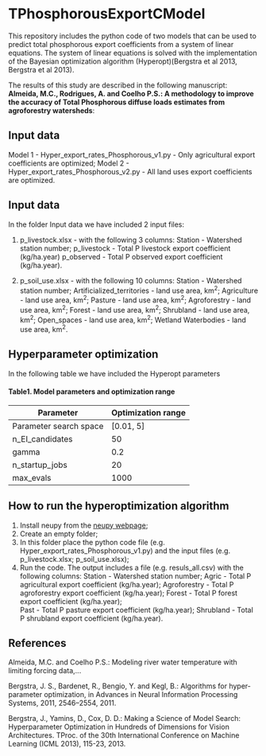 # TPhosphorousExportCModel
This repository includes the python code of two models that can be used to predict total phosphorous export coefficients from a system of linear equations.
The system of linear equations is solved with the implementation of the Bayesian optimization algorithm (Hyperopt)(Bergstra et al 2013, Bergstra et al 2013). 

The results of this study are described in the following manuscript: 
**Almeida, M.C., Rodrigues, A. and Coelho P.S.: A methodology to improve the accuracy of Total Phosphorous diffuse loads estimates from agroforestry watersheds**:


## Input data
Model 1 - Hyper_export_rates_Phosphorous_v1.py - Only agricultural export coefficients are optimized;
Model 2 - Hyper_export_rates_Phosphorous_v2.py - All land uses export coefficients are optimized.

## Input data

In the folder Input data we have included 2 input files:

1) p_livestock.xlsx - with the following 3 columns:
Station - Watershed station number;
p_livestock - Total P livestock export coefficient (kg/ha.year)
p_observed - Total P observed export coefficient (kg/ha.year).

2) p_soil_use.xlsx - with the following 10 columns:
Station - Watershed station number;
Artificialized_territories - 	land use area, km<sup>2</sup>;
Agriculture - land use area, km<sup>2</sup>;
Pasture - land use area, km<sup>2</sup>;
Agroforestry - land use area, km<sup>2</sup>;
Forest - land use area, km<sup>2</sup>;
Shrubland - land use area, km<sup>2</sup>;
Open_spaces - land use area, km<sup>2</sup>;
Wetland	Waterbodies - land use area, km<sup>2</sup>.


## Hyperparameter optimization
In the following table we have included the Hyperopt parameters

#### Table1. Model parameters and optimization range
Parameter|	Optimization range
---- | ------------------ |
Parameter search space   |[0.01, 5]
n_EI_candidates   |50
gamma   |0.2
n_startup_jobs   |20
max_evals  |1000

## How to run the hyperoptimization algorithm
1. Install neupy from the [neupy webpage](http://neupy.com/pages/installation.html);
2. Create an empty folder;
3. In this folder place the python code file (e.g. Hyper_export_rates_Phosphorous_v1.py) and the input files (e.g. p_livestock.xlsx; p_soil_use.xlsx);
4. Run the code. The output includes a file (e.g. resuls_all.csv) with the following columns:
Station - Watershed station number;
Agric - Total P agricultural export coefficient (kg/ha.year);
Agroforestry - Total P agroforestry export coefficient (kg/ha.year);
Forest - Total P forest export coefficient (kg/ha.year);	
Past - Total P pasture export coefficient (kg/ha.year);
Shrubland - Total P shrubland export coefficient (kg/ha.year).


## References
Almeida, M.C. and Coelho P.S.: Modeling river water temperature with limiting forcing data,...

Bergstra, J. S., Bardenet, R., Bengio, Y. and Kegl, B.: Algorithms for hyper-parameter optimization, in Advances in Neural Information Processing Systems, 2011, 2546–2554, 2011.

Bergstra, J., Yamins, D., Cox, D. D.: Making a Science of Model Search: Hyperparameter Optimization in Hundreds of Dimensions for Vision Architectures. TProc. of the 30th International Conference on Machine Learning (ICML 2013), 115-23, 2013.

